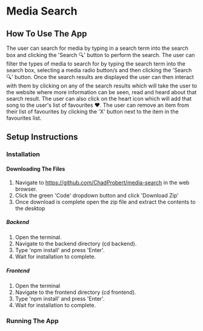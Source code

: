 # Media Search 

## How To Use The App

The user can search for media by typing in a search term into the search box and clicking the 'Search 🔍' button to perform the search.
The user can filter the types of media to search for by typing the search term into the search box, selecting a media radio button/s and then clicking the 'Search 🔍' button. Once the search results are displayed the user can then interact with them by clicking on any of the search results which will take the user to the website where more information can be seen, read and heard about that search result. The user can also click on the heart icon which will add that song to the user's list of favourites :heart:.
The user can remove an item from their list of favourites by clicking the 'X' button next to the item in the favourites list.

## Setup Instructions

### Installation

#### Downloading The Files
1. Navigate to https://github.com/ChadProbert/media-search in the web browser.
2. Click the green 'Code' dropdown button and click 'Download Zip'
3. Once download is complete open the zip file and extract the contents to the desktop

##### Backend
1. Open the terminal.
2. Navigate to the backend directory (cd backend).
3. Type 'npm install' and press 'Enter'.
4. Wait for installation to complete.

##### Frontend
1. Open the terminal
2. Navigate to the frontend directory (cd frontend).
3. Type 'npm install' and press 'Enter'.
4. Wait for installation to complete.

### Running The App


